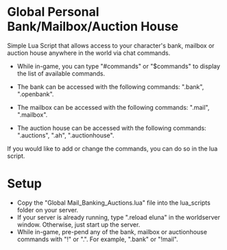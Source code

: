 # Global Personal Bank/Mailbox/Auction House
Simple Lua Script that allows access to your character's bank, mailbox or auction house anywhere in the world via chat commands.

- While in-game, you can type "#commands" or "$commands" to display the list of available commands.

- The bank can be accessed with the following commands: ".bank", ".openbank".
- The mailbox can be accessed with the following commands: ".mail", ".mailbox".
- The auction house can be accessed with the following commands: ".auctions", ".ah", ".auctionhouse".

If you would like to add or change the commands, you can do so in the lua script.


# Setup

- Copy the "Global Mail_Banking_Auctions.lua" file into the lua_scripts folder on your server.
- If your server is already running, type ".reload eluna" in the worldserver window.  Otherwise, just start up the server.
- While in-game, pre-pend any of the bank, mailbox or auctionhouse commands with "!" or ".".  For example, ".bank" or "!mail".
